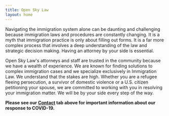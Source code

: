 ```yaml
---
title: Open Sky Law
layout: home
---
```


Navigating the immigration system alone can be daunting and challenging because immigration laws and procedures are constantly changing. It is a myth that immigration practice is only about filling out forms. It is a far more complex process that involves a deep understanding of the law and strategic decision making. Having an attorney by your side is essential.

Open Sky Law's attorneys and staff are trusted in the community because we have a wealth of experience. We are known for finding solutions to complex immigration cases and we specialize exclusively in Immigration Law. We understand that the stakes are high. Whether you are a refugee fleeing persecution, a survivor of domestic violence or a U.S. citizen petitioning your spouse, we are committed to working with you in resolving your immigration matter. We will be by your side every step of the way.

**Please see our [Contact](https://opensky.law/contact.html) tab above for important information about our response to COVID-19.**
